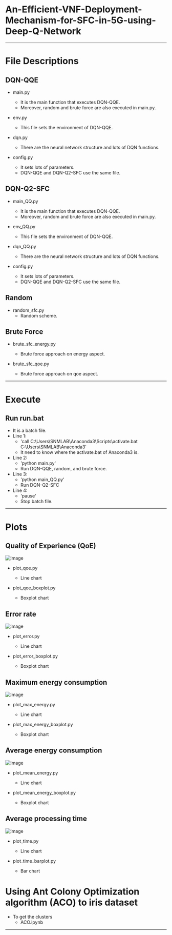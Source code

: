 # An-Efficient-VNF-Deployment-Mechanism-for-SFC-in-5G-using-Deep-Q-Network

***

# File Descriptions

## DQN-QQE 
- main.py
	- It is the main function that executes DQN-QQE. 
	- Moreover, random and brute force are also executed in main.py.

- env.py
	- This file sets the environment of DQN-QQE.

- dqn.py
	- There are the neural network structure and lots of DQN functions.

- config.py
	- It sets lots of parameters.
	- DQN-QQE and DQN-Q2-SFC use the same file.
 

## DQN-Q2-SFC
- main_QQ.py
	- It is the main function that executes DQN-QQE. 
	- Moreover, random and brute force are also executed in main.py.

- env_QQ.py
	- This file sets the environment of DQN-QQE.

- dqn_QQ.py
	- There are the neural network structure and lots of DQN functions.

- config.py
	- It sets lots of parameters.
	- DQN-QQE and DQN-Q2-SFC use the same file.


## Random
- random_sfc.py
	- Random scheme.

## Brute Force
- brute_sfc_energy.py
	- Brute force approach on energy aspect.

- brute_sfc_qoe.py
	- Brute force approach on qoe aspect.

***

# Execute
## Run run.bat
- It is a batch file.
- Line 1:
	- 'call C:\Users\SNMLAB\Anaconda3\Scripts\activate.bat C:\Users\SNMLAB\Anaconda3'
	- It need to know where the activate.bat of Anaconda3 is.
- Line 2:
	- 'python main.py'
	- Run DQN-QQE, random, and brute force.
- Line 3:
	- 'python main_QQ.py'
	- Run DQN-Q2-SFC
- Line 4:
	- 'pause'
	- Stop batch file.

***

# Plots

## Quality of Experience (QoE)
![image](https://github.com/kirtox/An-Efficient-VNF-Deployment-Mechanism-for-SFC-in-5G-using-Deep-Q-Network/blob/master/Comparison_boxplot_qoe_1500iters.png?raw=true)

- plot_qoe.py
	- Line chart

- plot_qoe_boxplot.py
	- Boxplot chart

## Error rate
![image](https://github.com/kirtox/An-Efficient-VNF-Deployment-Mechanism-for-SFC-in-5G-using-Deep-Q-Network/blob/master/Comparison_boxplot_error_1500iters.png?raw=true)

- plot_error.py
	- Line chart

- plot_error_boxplot.py
	- Boxplot chart

## Maximum energy consumption
![image](https://github.com/kirtox/An-Efficient-VNF-Deployment-Mechanism-for-SFC-in-5G-using-Deep-Q-Network/blob/master/Comparison_boxplot_max_energy_1500iters.png?raw=true)

- plot_max_energy.py
	- Line chart

- plot_max_energy_boxplot.py
	- Boxplot chart

## Average energy consumption
![image](https://github.com/kirtox/An-Efficient-VNF-Deployment-Mechanism-for-SFC-in-5G-using-Deep-Q-Network/blob/master/Comparison_boxplot_mean_energy_1500iters.png?raw=true)

- plot_mean_energy.py
	- Line chart

- plot_mean_energy_boxplot.py
	- Boxplot chart

## Average processing time
![image](https://github.com/kirtox/An-Efficient-VNF-Deployment-Mechanism-for-SFC-in-5G-using-Deep-Q-Network/blob/master/Comparison_bar_mean_time_1500iters.png?raw=true)

- plot_time.py
	- Line chart

- plot_time_barplot.py
	- Bar chart

# Using Ant Colony Optimization algorithm (ACO) to iris dataset
- To get the clusters
	- ACO.ipynb


***
